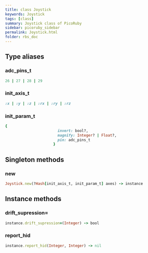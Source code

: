 ```yaml
---
title: class Joystick
keywords: Joystick
tags: [class]
summary: Joystick class of PicoRuby
sidebar: picoruby_sidebar
permalink: Joystick.html
folder: rbs_doc
---
```

## Type aliases
### adc_pins_t
```ruby
26 | 27 | 28 | 29
```
### init_axis_t
```ruby
:x | :y | :z | :rx | :ry | :rz
```
### init_param_t
```ruby
{
                        invert: bool?,
                        magnify: Integer? | Float?,
                        pin: adc_pins_t
                      }
```
## Singleton methods
### new

```ruby
Joystick.new(?Hash[init_axis_t, init_param_t] axes) -> instance
```
## Instance methods
### drift_supression=

```ruby
instance.drift_supression=(Integer) -> bool
```
### report_hid

```ruby
instance.report_hid(Integer, Integer) -> nil
```
